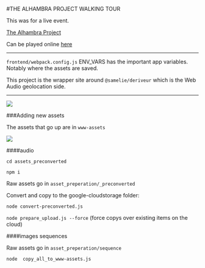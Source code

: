 #THE ALHAMBRA PROJECT WALKING TOUR

This was for a live event.

[The Alhambra Project](rad.wtf/projects/alhambra)

Can be played online [here](rad.wtf/projects/alhambra)
<hr>

`frontend/webpack.config.js` ENV_VARS has the important app variables. Notably where the assets are saved.

This project is the wrapper site around `@samelie/deriveur` which is the Web Audio geolocation side.

<hr>


![](https://66.media.tumblr.com/dfffb0f843af048fc379be0442a7fc59/tumblr_og1k8u0zbG1vjlpqwo1_1280.jpg)


###Adding new assets

The assets that go up are in `www-assets`

![](https://66.media.tumblr.com/eaf3405a5b3497bed1230d183da824b5/tumblr_og1lcqUOQ11vjlpqwo1_1280.png)

####audio

`cd assets_preconverted`

`npm i`

Raw assets go in `asset_preperation/_preconverted`

Convert and copy to the google-cloudstorage folder:

`node convert-preconverted.js`

`node prepare_upload.js --force` (force copys over existing items on the cloud)

####images sequences

Raw assets go in `asset_preperation/sequence`

`node  copy_all_to_www-assets.js`



